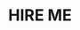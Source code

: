 ---
layout: null
title: <strong>HIRE ME</strong>
weight: 4
external_url: http://api.whatsapp.com/send?phone=+905386934533
---